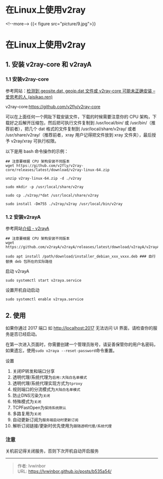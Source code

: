 # 在Linux上使用v2ray


&lt;!--more--&gt;
{{&lt; figure src=&#34;picture/9.jpg&#34;&gt;}}
# 在Linux上使用v2ray

## 1. 安装 v2ray-core 和 v2rayA

### 1.1 安装v2ray-core

参考网站：[检测到 geosite.dat, geoip.dat 文件或 v2ray-core 可能未正确安装 – 爱思考的人 (aisikao.ren)](https://aisikao.ren/22633/)

 v2ray-core:https://github.com/v2fly/v2ray-core

可以在上面任何一个网趾下载安装文件，下载的时候需要注意你的 CPU 架构，下载好之后解开压缩包，然后把可执行文件复制到 /usr/local/bin/ 或 /usr/bin/（推荐前者），把几个 dat 格式的文件复制到 /usr/local/share/v2ray/ 或者 /usr/share/v2ray/（推荐前者，xray 用户记得把文件放到 xray 文件夹），最后授予 v2ray/xray 可执行权限。

以下是用 bash 命令操作的示例：

```
## 注意要根据 CPU 架构安装不同版本
wget https://github.com/v2fly/v2ray-core/releases/latest/download/v2ray-linux-64.zip

unzip v2ray-linux-64.zip -d ./v2ray

sudo mkdir -p /usr/local/share/v2ray

sudo cp ./v2ray/*dat /usr/local/share/v2ray

sudo install -Dm755 ./v2ray/v2ray /usr/local/bin/v2ray
```

### 1.2 安装v2rayA

参考网站[介绍 - v2rayA](https://v2raya.org/docs/prologue/introduction/)

```
## 注意要根据 CPU 架构安装不同版本
wget https://github.com/v2rayA/v2rayA/releases/latest/download/v2rayA/v2rayA/releases

sudo apt install /path/download/installer_debian_xxx_vxxx.deb ### 自行替换 deb 包所在的实际路径
```

启动 v2rayA

```
sudo systemctl start v2raya.service
```

设置开机自动启动

```
sudo systemctl enable v2raya.service
```

## 2. 使用

如果你通过 2017 端口 如 [http://localhost:2017](http://localhost:2017/) 无法访问 UI 界面，请检查你的服务是否已经启动。



在第一次进入页面时，你需要创建一个管理员账号，请妥善保管你的用户名密码，如果遗忘，使用`sudo v2raya --reset-password`命令重置。



设置

1. 关闭IP转发和端口分享
2. 透明代理/系统代理为`启用:大陆白名单模式`
3. 透明代理/系统代理实现方式为`tproxy`
4. 规则端口的分流模式为`大陆白名单模式`
5. 防止DNS污染为`关闭`
6. 特殊模式为`关闭`
7. TCPFastOpen为`保持系统默认`
8. 多路复用为`关闭`
9. 自动更新订阅为`服务端启动时更新订阅`
10. 解析订阅链接/更新时优先使用为`跟随透明代理/系统代理`



### 注意

关机前记得关闭服务，否则下次开机自动开启服务



---

> 作者: lvwinbor  
> URL: https://lvwinbor.github.io/posts/b535a54/  


